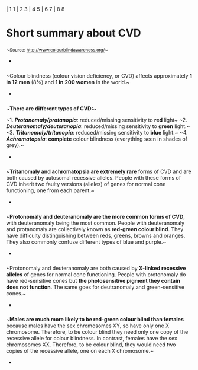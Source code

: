 
| 1 1
| 2 3 
| 4 5 
| 6 7
| 8 8



# Short summary about CVD 
~<small>Source: <a href="http://www.colourblindawareness.org/" target="_blank">http://www.colourblindawareness.org/</a></small>~

<p />

-


### <f-fact-icon /> 

~Colour blindness (colour vision deficiency, or CVD) affects approximately **1 in 12 men** (8%) and **1 in 200 women** in the world.~

-

### <f-fact-icon /> 

~**There are different types of CVD:**~

~1. ***Protanomaly/protanopia***: reduced/missing sensitivity to **red** light~
~2. ***Deuteranomaly/deuteranopia***:  reduced/missing sensitivity to **green** light.~
~3. ***Tritanomaly/tritanopia***: reduced/missing sensitivity to **blue** light.~
~4. ***Achromatopsia***: **complete** colour blindness (everything seen in shades of grey).~

-

### <f-fact-icon /> 

~**Tritanomaly and achromatopsia are extremely rare** forms of CVD and are both caused by autosomal recessive alleles. People with these forms of CVD inherit two faulty versions (alleles) of genes for normal cone functioning, one from each parent.~

-

### <f-fact-icon />  

~**Protonomaly and deuteranomaly are the more common forms of CVD**, with deuteranomaly being the most common. People with deuteranomaly and protanomaly are collectively known as **red-green colour blind**. They have difficulty distinguishing between reds, greens, browns and oranges. They also commonly confuse different types of blue and purple.~

-

### <f-fact-icon /> 

~Protonomaly and deuteranomaly are both caused by **X-linked recessive alleles** of genes for normal cone functioning. People with protonomaly do have red-sensitive cones but **the photosensitive pigment they contain does not function**. The same goes for deutranomaly and green-sensitive cones.~

-

### <f-fact-icon />

~**Males are much more likely to be red-green colour blind than females** because males have the sex chromosomes XY, so have only one X chromosome. Therefore, to be colour blind they need only one copy of the recessive allele for colour blindness. In contrast, females have the sex chromosomes XX. Therefore, to be colour blind, they would need two copies of the recessive allele, one on each X chromosome.~

-

<f-hr />

 